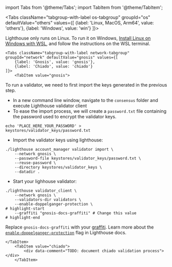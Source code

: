 import Tabs from '@theme/Tabs';
import TabItem from '@theme/TabItem';


<Tabs className="tabgroup-with-label os-tabgroup" groupId="os" defaultValue="others" values={[
    {label: 'Linux, MacOS, Arm64', value: 'others'},
    {label: 'Windows', value: 'win'}
]}>
    <TabItem value="win">
        <div class="admonition admonition-info alert alert--info"><div class="admonition-content">
        Lighthouse only runs on Linux. To run it on Windows, <a href="https://learn.microsoft.com/en-us/windows/wsl/install" target="_blank">Install Linux on Windows with WSL</a>, and follow the instructions on the WSL terminal.
        </div></div>
    </TabItem>
</Tabs>

```mdx-code-block
<Tabs className="tabgroup-with-label network-tabgroup" groupId="network" defaultValue="gnosis" values={[
    {label: 'Gnosis', value: 'gnosis'},
    {label: 'Chiado', value: 'chiado'}
]}>
    <TabItem value="gnosis">
```
To run a validator, we need to first import the keys generated in the previous step.

* In a new command line window, navigate to the `consensus` folder and execute Lighthouse validator client
* To ease the import process, we will create a `password.txt` file containing the password used to encrypt the validator keys.

```shell   
echo 'PLACE_HERE_YOUR_PASSWORD' > keystores/validator_keys/password.txt
```
    
* Import the validator keys using lighthouse:

```shell
./lighthouse account_manager validator import \
    --network gnosis \
    --password-file keystores/validator_keys/password.txt \
    --reuse-password \
    --directory keystores/validator_keys \
    --datadir .
```
    
* Start your lighhouse validator:

```shell
./lighthouse validator_client \
    --network gnosis \ 
    --validators-dir validators \ 
    --enable-doppelganger-protection \
# highlight-start
    --graffiti "gnosis-docs-graffiti" # Change this value 
# highlight-end
```
    
Replace `gnosis-docs-graffiti` with your [graffiti](https://lighthouse-book.sigmaprime.io/graffiti.html). Learn more about the [`enable-doppelganger-protection`](https://lighthouse-book.sigmaprime.io/validator-doppelganger.html) flag in Lighthouse docs.


```mdx-code-block
</TabItem>
    <TabItem value="chiado">
        <div data-comment="TODO: document chiado validation process"></div>
    </TabItem>
```
       
</Tabs>

